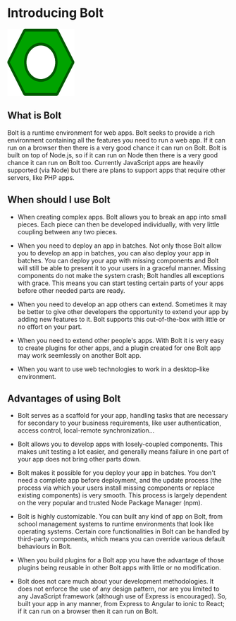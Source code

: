 # Introducing Bolt

![](/assets/152.png)

## What is Bolt

Bolt is a runtime environment for web apps. Bolt seeks to provide a rich environment containing all the features you need to run a web app. If it can run on a browser then there is a very good chance it can run on Bolt.  Bolt is built on top of Node.js, so if it can run on Node then there is a very good chance it can run on Bolt too. Currently JavaScript apps are heavily supported \(via Node\) but there are plans to support apps that require other servers, like PHP apps.

## When should I use Bolt

* When creating complex apps. Bolt allows you to break an app into small pieces. Each piece can then be developed individually, with very little coupling between any two pieces.
* When you need to deploy an app in batches. Not only those Bolt allow you to develop an app in batches, you can also deploy your app in batches. You can deploy your app with missing components and Bolt will still be able to present it to your users in a graceful manner. Missing components do not make the system crash; Bolt handles all exceptions with grace. This means you can start testing certain parts of your apps before other needed parts are ready.

* When you need to develop an app others can extend. Sometimes it may be better to give other developers the opportunity to extend your app by adding new features to it. Bolt supports this out-of-the-box with little or no effort on your part.

* When you need to extend other people's apps. With Bolt it is very easy to create plugins for other apps, and a plugin created for one Bolt app may work seemlessly on another Bolt app.

* When you want to use web technologies to work in a desktop-like environment.


## Advantages of using Bolt

* Bolt serves as a scaffold for your app, handling tasks that are necessary for secondary to your business requirements, like user authentication, access control, local-remote synchronization...
* Bolt allows you to develop apps with losely-coupled components. This makes unit testing a lot easier, and generally means failure in one part of your app does not bring other parts down.
* Bolt makes it possible for you deploy your app in batches. You don't need a complete app before deployment, and the update process \(the process via which your users install missing components or replace existing components\) is very smooth. This process is largely dependent on the very popular and trusted Node Package Manager \(npm\).

* Bolt is highly customizable. You can built any kind of app on Bolt, from school management systems to runtime environments that look like operating systems. Certain core functionalities in Bolt can be handled by third-party components, which means you can override various default behaviours in Bolt.

* When you build plugins for a Bolt app you have the advantage of those plugins being reusable in other Bolt apps with little or no modification.

* Bolt does not care much about your development methodologies. It does not enforce the use of any design pattern, nor are you limited to any JavaScript framework \(although use of Express is encouraged\). So, built your app in any manner, from Express to Angular to ionic to React; if it can run on a browser then it can run on Bolt.


